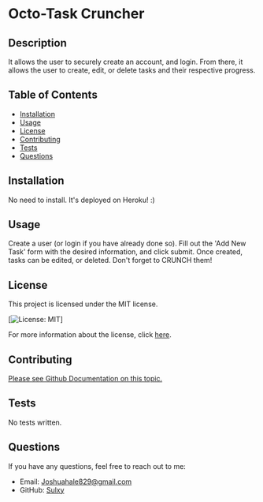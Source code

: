 # Octo-Task Cruncher

## Description
It allows the user to securely create an account, and login. From there, it allows the user to create, edit, or delete tasks and their respective progress. 

## Table of Contents
- [Installation](#installation)
- [Usage](#usage)
- [License](#license)
- [Contributing](#contributing)
- [Tests](#tests)
- [Questions](#questions)

## Installation
No need to install. It's deployed on Heroku! :)

## Usage
Create a user (or login if you have already done so). Fill out the 'Add New Task' form with the desired information, and click submit. Once created, tasks can be edited, or deleted. Don't forget to CRUNCH them! 

## License
This project is licensed under the MIT license.

[![License: MIT](https://img.shields.io/badge/License-MIT-yellow.svg)]

For more information about the license, click [here](https://opensource.org/licenses/MIT).

## Contributing
[Please see Github Documentation on this topic.]()

## Tests
No tests written. 

## Questions
If you have any questions, feel free to reach out to me:
- Email: Joshuahale829@gmail.com
- GitHub: [Sulxy](https://github.com/Sulxy)
